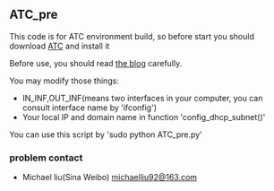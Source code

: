 ## ATC_pre

This code is for ATC environment build, so before start you should download [ATC](https://github.com/facebook/augmented-traffic-control) and install it

Before use, you should read [the blog](https://blog.csdn.net/liuxiaoheng1992/article/details/80423456) carefully.

You may modify those things:
* IN_INF,OUT_INF(means two interfaces in your computer, you can consult interface name by 'ifconfig')
* Your local IP and domain name in function 'config_dhcp_subnet()'

You can use this script by 'sudo python ATC_pre.py'

### problem contact
* Michael liu(Sina Weibo) michaelliu92@163.com

